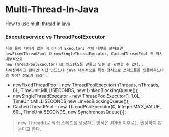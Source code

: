 # Multi-Thread-In-Java
How to use multi thread in java

### Executeservice vs ThreadPoolExecutor
```
사실 둘이 차이가 있는 게 아니라 Executors 객체 내부를 살펴보면 
newFixedThreadPool 와 newSingleThreadExecutor, CachedThreadPool 도 역시 내부적으로 
new ThreadPoolExecutor()로 인스턴스를 만들고 있는 걸 확인할 수 있다.. 
차이점이라고 한다면 직접 만드느냐 java 내부적으로 특정 형식으로 쓰레드풀을 만들어주느냐의 차이? 정도가 되겠다.
```

* newFixedThreadPool - new ThreadPoolExecutor(nThreads, nThreads, 0L, TimeUnit.MILLISECONDS, new LinkedBlockingQueue());
* newSingleThreadExecutor - new ThreadPoolExecutor(1, 1,0L, TimeUnit.MILLISECONDS,new LinkedBlockingQueue());
* CachedThreadPool - new ThreadPoolExecutor(0, Integer.MAX_VALUE, 60L, TimeUnit.SECONDS, new SynchronousQueue());

> new Thread()로 직접 스레드를 생성하는 방식은 JDK5 이후로는 권장하지 않는다고 한다.
